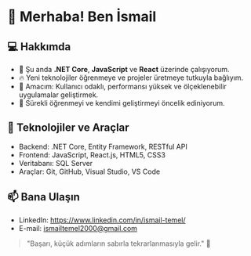 # 👋 Merhaba! Ben İsmail

## 💻 Hakkımda
- 🌱 Şu anda **.NET Core**, **JavaScript** ve **React** üzerinde çalışıyorum.
- 🔥 Yeni teknolojiler öğrenmeye ve projeler üretmeye tutkuyla bağlıyım.
- 🎯 Amacım: Kullanıcı odaklı, performansı yüksek ve ölçeklenebilir uygulamalar geliştirmek.
- 🧠 Sürekli öğrenmeyi ve kendimi geliştirmeyi öncelik ediniyorum.

## 🚀 Teknolojiler ve Araçlar
- Backend: .NET Core, Entity Framework, RESTful API
- Frontend: JavaScript, React.js, HTML5, CSS3
- Veritabanı: SQL Server
- Araçlar: Git, GitHub, Visual Studio, VS Code

## 📫 Bana Ulaşın
- LinkedIn: https://www.linkedin.com/in/ismail-temel/
- E-mail: ismailtemel2000@gmail.com

> "Başarı, küçük adımların sabırla tekrarlanmasıyla gelir." 🚀











